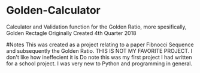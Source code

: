 # Golden-Calculator
Calculator and Validation function for the Golden Ratio, more spesifically, Golden Rectagle
Originally Created 4th Quarter 2018

#Notes
This was created as a project relating to a paper Fibnocci Sequence and subsequently the Golden Ratio.
THIS IS NOT MY FAVORITE PROJECT. I don't like how ineffecient it is
Do note this was my first project I had written for a school project. I was very new to Python and programming in general.
